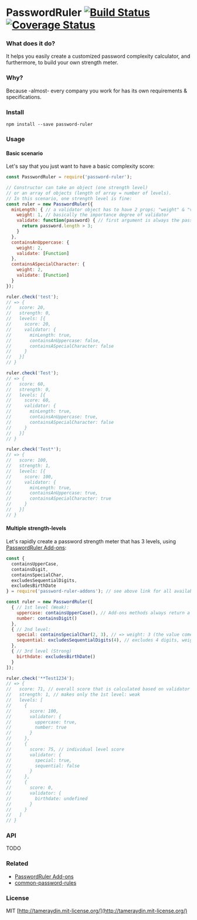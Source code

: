 # PasswordRuler [![Build Status](http://img.shields.io/travis/tameraydin/password-ruler/master.svg?style=flat-square)](https://travis-ci.org/tameraydin/password-ruler) [![Coverage Status](https://img.shields.io/coveralls/tameraydin/password-ruler/master.svg?style=flat-square)](https://coveralls.io/r/tameraydin/password-ruler?branch=master)

### What does it do?

It helps you easily create a customized password complexity calculator, and furthermore, to build your own strength meter.

### Why?

Because -almost- every company you work for has its own requirements & specifications.

### Install

```
npm install --save password-ruler
```

### Usage

#### Basic scenario

Let's say that you just want to have a basic complexity score:

```js
const PasswordRuler = require('password-ruler');

// Constructor can take an object (one strength level)
// or an array of objects (length of array = number of levels).
// In this scenario, one strength level is fine:
const ruler = new PasswordRuler({
  minLength: { // a validator object has to have 2 props; "weight" & "validate"
    weight: 1, // basically the importance degree of validator
    validate: function(password) { // first argument is always the password
      return password.length > 3;
    }
  },
  containsAnUppercase: {
    weight: 2,
    validate: [Function]
  },
  containsASpecialCharacter: {
    weight: 2,
    validate: [Function]
  }
});

ruler.check('test');
// => {
//   score: 20,
//   strength: 0,
//   levels: [{
//     score: 20,
//     validator: {
//       minLength: true,
//       containsAnUppercase: false,
//       containsASpecialCharacter: false
//     }
//   }]
// }

ruler.check('Test');
// => {
//   score: 60,
//   strength: 0,
//   levels: [{
//     score: 60,
//     validator: {
//       minLength: true,
//       containsAnUppercase: true,
//       containsASpecialCharacter: false
//     }
//   }]
// }

ruler.check('Test*');
// => {
//   score: 100,
//   strength: 1,
//   levels: [{
//     score: 100,
//     validator: {
//       minLength: true,
//       containsAnUppercase: true,
//       containsASpecialCharacter: true
//     }
//   }]
// }
```

#### Multiple strength-levels

Let's rapidly create a password strength meter that has 3 levels, using [PasswordRuler Add-ons](https://github.com/tameraydin/password-ruler-addons):

```js
const {
  containsUpperCase,
  containsDigit,
  containsSpecialChar,
  excludesSequentialDigits,
  excludesBirthDate
} = require('password-ruler-addons'); // see above link for all available methods

const ruler = new PasswordRuler([
  { // 1st level (Weak):
    uppercase: containsUpperCase(), // Add-ons methods always return a validator
    number: containsDigit()
  },
  { // 2nd level:
    special: containsSpecialChar(2, 3), // => weight: 3 (the value comes after required parameters sets the weight of validator)
    sequential: excludesSequentialDigits(4), // excludes 4 digits, weight is still 1 as default
  },
  { // 3rd level (Strong)
    birthdate: excludesBirthDate()
  }
]);

ruler.check('**Test1234');
// => {
//   score: 71, // overall score that is calculated based on validator weights
//   strength: 1, // makes only the 1st level: weak
//   levels: [
//     {
//       score: 100,
//       validator: {
//         uppercase: true,
//         number: true
//       }
//     },
//     {
//       score: 75, // individual level score
//       validator: {
//         special: true,
//         sequential: false
//       }
//     },
//     {
//       score: 0,
//       validator: {
//         birthdate: undefined
//       }
//     }
//   ]
// }
```

### API

TODO

### Related

- [PasswordRuler Add-ons](https://github.com/tameraydin/password-ruler-addons)
- [common-password-rules](https://github.com/tameraydin/common-password-rules)

### License

MIT [http://tameraydin.mit-license.org/](http://tameraydin.mit-license.org/)